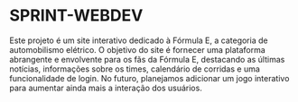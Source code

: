 # SPRINT-WEBDEV

Este projeto é um site interativo dedicado à Fórmula E, a categoria de automobilismo elétrico. O objetivo do site é fornecer uma plataforma abrangente e envolvente para os fãs da Fórmula E, destacando as últimas notícias, informações sobre os times, calendário de corridas e uma funcionalidade de login. No futuro, planejamos adicionar um jogo interativo para aumentar ainda mais a interação dos usuários.


